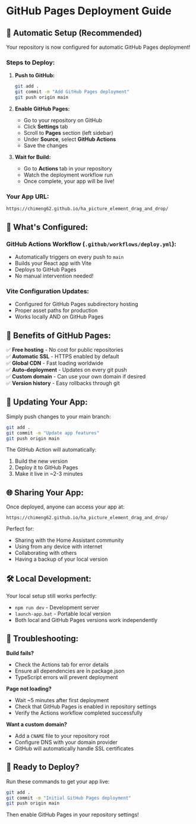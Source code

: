 # GitHub Pages Deployment Guide

## 🚀 **Automatic Setup (Recommended)**

Your repository is now configured for automatic GitHub Pages deployment!

### **Steps to Deploy:**

1. **Push to GitHub:**
   ```bash
   git add .
   git commit -m "Add GitHub Pages deployment"
   git push origin main
   ```

2. **Enable GitHub Pages:**
   - Go to your repository on GitHub
   - Click **Settings** tab
   - Scroll to **Pages** section (left sidebar)
   - Under **Source**, select **GitHub Actions**
   - Save the changes

3. **Wait for Build:**
   - Go to **Actions** tab in your repository
   - Watch the deployment workflow run
   - Once complete, your app will be live!

### **Your App URL:**
```
https://chimeng62.github.io/ha_picture_element_drag_and_drop/
```

## 🔧 **What's Configured:**

### **GitHub Actions Workflow (`.github/workflows/deploy.yml`):**
- Automatically triggers on every push to `main`
- Builds your React app with Vite
- Deploys to GitHub Pages
- No manual intervention needed!

### **Vite Configuration Updates:**
- Configured for GitHub Pages subdirectory hosting
- Proper asset paths for production
- Works locally AND on GitHub Pages

## 🎯 **Benefits of GitHub Pages:**

✅ **Free hosting** - No cost for public repositories  
✅ **Automatic SSL** - HTTPS enabled by default  
✅ **Global CDN** - Fast loading worldwide  
✅ **Auto-deployment** - Updates on every git push  
✅ **Custom domain** - Can use your own domain if desired  
✅ **Version history** - Easy rollbacks through git  

## 🔄 **Updating Your App:**

Simply push changes to your main branch:
```bash
git add .
git commit -m "Update app features"
git push origin main
```

The GitHub Action will automatically:
1. Build the new version
2. Deploy it to GitHub Pages
3. Make it live in ~2-3 minutes

## 🌐 **Sharing Your App:**

Once deployed, anyone can access your app at:
```
https://chimeng62.github.io/ha_picture_element_drag_and_drop/
```

Perfect for:
- Sharing with the Home Assistant community
- Using from any device with internet
- Collaborating with others
- Having a backup of your local version

## 🛠️ **Local Development:**

Your local setup still works perfectly:
- `npm run dev` - Development server
- `launch-app.bat` - Portable local version
- Both local and GitHub Pages versions work independently

## 🔧 **Troubleshooting:**

**Build fails?**
- Check the Actions tab for error details
- Ensure all dependencies are in package.json
- TypeScript errors will prevent deployment

**Page not loading?**
- Wait ~5 minutes after first deployment
- Check that GitHub Pages is enabled in repository settings
- Verify the Actions workflow completed successfully

**Want a custom domain?**
- Add a `CNAME` file to your repository root
- Configure DNS with your domain provider
- GitHub will automatically handle SSL certificates

## 🎉 **Ready to Deploy?**

Run these commands to get your app live:

```bash
git add .
git commit -m "Initial GitHub Pages deployment"
git push origin main
```

Then enable GitHub Pages in your repository settings!
